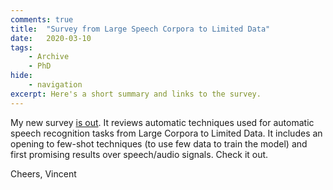 ```yaml
---
comments: true
title:  "Survey from Large Speech Corpora to Limited Data"
date:   2020-03-10
tags:
    - Archive
    - PhD
hide:
    - navigation
excerpt: Here's a short summary and links to the survey.
---
```


My new survey [is out](http://dx.doi.org/10.1186/s13636-022-00251-w).
It reviews automatic techniques used for automatic speech recognition tasks from Large Corpora to Limited Data.
It includes an opening to few-shot techniques (to use few data to train the model) and first promising results over speech/audio signals.
Check it out.

Cheers, Vincent
